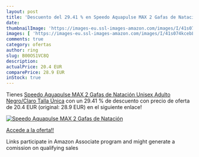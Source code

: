 ```yaml
---
layout: post
title: 'Descuento del 29.41 % en Speedo Aquapulse MAX 2 Gafas de Natación'
date: 
thumbnailImage: 'https://images-eu.ssl-images-amazon.com/images/I/41s074kcebL._SL200_.jpg'
images: [ 'https://images-eu.ssl-images-amazon.com/images/I/41s074kcebL._SL200_.jpg' ]
comments: true
category: ofertas
author: ring
slug: B00OS1VC8Q
description:
actualPrice: 20.4 EUR
comparePrice: 28.9 EUR
inStock: true
---
```


Tienes [Speedo Aquapulse MAX 2 Gafas de Natación  Unisex Adulto  Negro/Claro  Talla Única](https://www.amazon.es/dp/B00OS1VC8Q/?tag=tolees-21) con un 29.41 % de descuento con precio de oferta de 20.4 EUR (original: 28.9 EUR) en el siguiente enlace!

[![Speedo Aquapulse MAX 2 Gafas de Natación](https://images-eu.ssl-images-amazon.com/images/I/41s074kcebL._SL200_.jpg)](https://www.amazon.es/dp/B00OS1VC8Q/?tag=tolees-21)

[Accede a la oferta!!](https://www.amazon.es/dp/B00OS1VC8Q/?tag=tolees-21)

Links participate in Amazon Associate program and might generate a comission on qualifying sales


